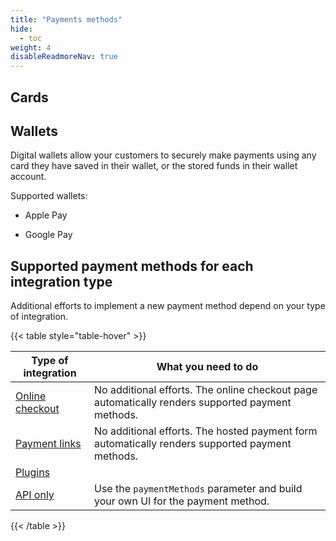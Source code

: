 ```yaml
---
title: "Payments methods"
hide: 
  - toc
weight: 4
disableReadmoreNav: true
---
```


## Cards

## Wallets

Digital wallets allow your customers to securely make payments using any card they have saved in their wallet, or the stored funds in their wallet account.

Supported wallets:

* Apple Pay

* Google Pay

## Supported payment methods for each integration type

Additional efforts to implement a new payment method depend on your type of integration.

{{< table style="table-hover" >}}

| Type of integration | What you need to do|
|-----|-----|
|[Online checkout](../accept-payments/online-checkout) | No additional efforts. The online checkout page automatically renders supported payment methods.|
|[Payment links](../accept-payments/payment-links) | No additional efforts. The hosted payment form automatically renders supported payment methods.|
|[Plugins](../no-code/) | |
|[API only](../accept-payments/api-only/) | Use the `paymentMethods` parameter and build your own UI for the payment method.|

{{< /table >}}
